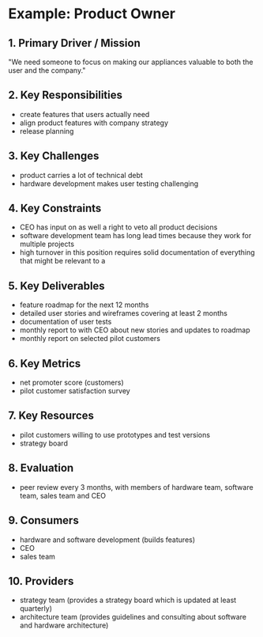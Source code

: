 # Example: Product Owner

## 1. Primary Driver / Mission

"We need someone to focus on making our appliances valuable to both the user and the company."

## 2. Key Responsibilities

- create features that users actually need
- align product features with company strategy
- release planning


## 3. Key Challenges

- product carries a lot of technical debt
- hardware development makes user testing challenging

## 4. Key Constraints

- CEO has input on as well a right to veto all product decisions
- software development team has long lead times because they work for multiple projects
- high turnover in this position requires solid documentation of everything that might be relevant to a 


## 5. Key Deliverables

- feature roadmap for the next 12 months
- detailed user stories and wireframes covering at least 2 months
- documentation of user tests
- monthly report to with CEO about new stories and updates to roadmap
- monthly report on selected pilot customers

## 6. Key Metrics

- net promoter score (customers)
- pilot customer satisfaction survey

## 7. Key Resources

- pilot customers willing to use prototypes and test versions 
- strategy board
 

## 8. Evaluation

- peer review every 3 months, with members of hardware team, software team, sales team and CEO

## 9. Consumers

- hardware and software development (builds features)
- CEO
- sales team
 
## 10. Providers

- strategy team (provides a strategy board which is updated at least quarterly)
- architecture team (provides guidelines and consulting about software and hardware architecture)
